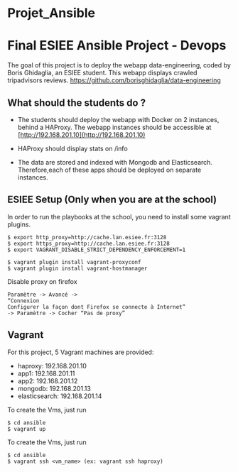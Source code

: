 # Projet_Ansible

# Final ESIEE Ansible Project  - Devops

The goal of this project is to deploy the webapp data-engineering, coded by Boris Ghidaglia, an ESIEE student.
This webapp displays crawled tripadvisors reviews. https://github.com/borisghidaglia/data-engineering

## What should the students do ?

- The students should deploy the webapp with Docker on 2 instances, behind a HAProxy. 
The webapp instances should be accessible at [http://192.168.201.10](http://192.168.201.10)

- HAProxy should display stats on /info

- The data are stored and indexed with Mongodb and Elasticsearch. Therefore,each of these apps should be deployed on separate instances.

 
## ESIEE Setup (Only when you are at the school)

In order to run the playbooks at the school, you need to install some vagrant plugins.

```
$ export http_proxy=http://cache.lan.esiee.fr:3128
$ export https_proxy=http://cache.lan.esiee.fr:3128
$ export VAGRANT_DISABLE_STRICT_DEPENDENCY_ENFORCEMENT=1 

$ vagrant plugin install vagrant-proxyconf
$ vagrant plugin install vagrant-hostmanager
```
Disable proxy on firefox

```
Paramètre -> Avancé -> 
“Connexion
Configurer la façon dont Firefox se connecte à Internet” 
-> Paramètre -> Cocher “Pas de proxy”
```

## Vagrant

For this project, 5 Vagrant machines are provided:

- haproxy: 192.168.201.10
- app1: 192.168.201.11
- app2: 192.168.201.12
- mongodb: 192.168.201.13
- elasticsearch: 192.168.201.14


To create the Vms, just run

```
$ cd ansible
$ vagrant up
```

To create the Vms, just run

```
$ cd ansible
$ vagrant ssh <vm_name> (ex: vagrant ssh haproxy)
```

